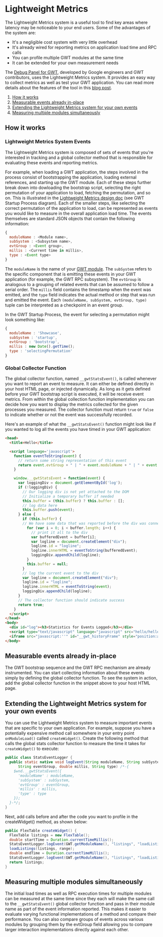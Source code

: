 Lightweight Metrics
===

The Lightweight Metrics system is a useful tool to find key areas where latency may be noticeable to your end users. Some of the advantages of the system are:

*   It's a negligible cost system with very little overhead
*   It's already wired for reporting metrics on application load time and RPC calls
*   You can profile multiple GWT modules at the same time
*   It can be extended for your own measurement needs

The [Debug Panel for GWT](http://code.google.com/p/gwt-debug-panel/), developed by Google engineers and GWT contributors, uses the Lightweight Metrics system.  It provides an easy way to collect metrics as well as test your GWT application. You can read more details about the features of the tool in this [blog post](http://googlewebtoolkit.blogspot.com/2009/07/introducing-debug-panel-for-gwt.html).

1.  [How it works](#how)
2.  [Measurable events already in-place](#already)
3.  [Extending the Lightweight Metrics system for your own events](#extending)
4.  [Measuring multiple modules simultaneously](#multiple)

## How it works<a id="how"></a>

### Lightweight Metrics System Events

The Lightweight Metrics system is composed of sets of events that you're interested in tracking and a global collector method that is responsible for evaluating these events and reporting metrics.

For example, when loading a GWT application, the steps involved in the process consist of bootstrapping the application, loading external references, and starting up the GWT module. Each of these steps further break down into dowloading the bootstrap script, selecting the right permutation of your application to load, fetching the permutation, and so on. This is illustrated in the [Lightweight Metrics design doc](http://code.google.com/p/google-web-toolkit/wiki/LightweightMetricsDesign) (see GWT Startup Process diagram). Each of the smaller steps, like selecting the correct permutation of the application to load, can be represented as events you would like to measure in the overall application load time. The events themselves are standard JSON objects that contain the following information:

```javascript
{ 
  moduleName : <Module name>,
  subSystem : <Subsystem name>,
  evtGroup : <Event group>,
  millis : <Current time in millis>,
  type : <Event type>
}
```

The `moduleName` is the name of your [GWT module](DevGuideOrganizingProjects.html#DevGuideModules). The `subSystem` refers to the specific component that is emitting these events in your GWT application (for example, the GWT RPC subsystem). The `evtGroup` is analogous to a grouping of related events that can be assumed to follow a serial order. The `millis` field contains the timestamp when the event was emitted, and the `type` field indicates the actual method or step that was run and emitted the event. Each `(moduleName, subSystem, evtGroup, type)` tuple can be interpreted as a checkpoint in an event group.

In the GWT Startup Process, the event for selecting a permutation might look something like:

```javascript
{ 
  moduleName : 'Showcase',
  subSystem : 'startup',
  evtGroup : 'bootstrap',
  millis : new Date().getTime();
  type : 'selectingPermutation'
}
```

### Global Collector Function

The global collector function, named `__gwtStatsEvent()`, is called whenever you want to report an event to measure. It can either be defined directly in your host HTML page, or injected dynamically. As long as it gets defined before your GWT bootstrap script is executed, it will be receive event metrics. From within the global collection function implementation you can decide how you want to display the metrics collected for the given processes you measured. The collector function must return `true` or `false` to indicate whether or not the event was successfully recorded.

Here's an example of what the `__gwtStatsEvent()` function might look like if you wanted to log all the events you have timed in your GWT application:

```html
<head>
  <title>Hello</title>

  <script language='javascript'>
    function eventToString(event) {
      // return some string representation of this event
      return event.evtGroup + " | " + event.moduleName + " | " + event.subSystem + " | " + event.type + " | " + event.millis;
    }

    window.__gwtStatsEvent = function(event) {
      var loggingDiv = document.getElementById('log');
      if (!loggingDiv) {
        // Our logging div is not yet attached to the DOM
        // Initialize a temporary buffer if needed
        this.buffer = (this.buffer) ? this.buffer : [];
        // log data here
        this.buffer.push(event);
      } else {
        if (this.buffer) {
        // We have some data that was reported before the div was connected
          for (var i = 0; i < buffer.length; i++) {
            // print it all to the div
            var bufferedEvent = buffer[i];
            var logline = document.createElement("div");
            logline.id = "logline";
            logline.innerHTML = eventToString(bufferedEvent);
            loggingDiv.appendChild(logline);
          }
          this.buffer = null;
        }
        // log the current event to the div
        var logline = document.createElement("div");
        logline.id = "logline";
        logline.innerHTML = eventToString(event);
        loggingDiv.appendChild(logline);
      }
      // The collector function should indicate success
      return true;
    }
  </script>
</head>
<body>
  <div id="log"><h3>Statistics for Events Logged</h3></div>
  <script type="text/javascript" language="javascript" src="hello/hello.nocache.js"></script>
  <iframe src="javascript:''" id="__gwt_historyFrame" style="position:absolute;width:0;height:0;border:0"></iframe>
</body>
```

## Measurable events already in-place<a id="already"></a>

The GWT bootstrap sequence and the GWT RPC mechanism are already instrumented. You can start collecting information about these events simply by defining the global collector function. To see the system in action, add the global collector function in the snippet above to your host HTML page.

## Extending the Lightweight Metrics system for your own events<a id="extending"></a>

You can use the Lightweight Metrics system to measure important events that are specific to your own application. For example, suppose you have a potentially expensive method call somewhere in your entry point `onModuleLoad()` called `createWidget()`. Create the following method that calls the global stats collector function to measure the time it takes for `createWidget()` to execute:

```java
public class StatsEventLogger {
  public static native void logEvent(String moduleName, String subSystem,
      String eventGroup, double millis, String type) /*-{
    $wnd.__gwtStatsEvent({
      'moduleName' : moduleName,
      'subSystem' : subSystem,
      'evtGroup' : eventGroup,
      'millis' : millis,
      'type' : type
    });
  }-*/;
}
```

Next, add calls before and after the code you want to profile in the createWidget() method, as shown below:

```java
public FlexTable createWidget() {
  FlexTable listings = new FlexTable();
  double startTime = Duration.currentTimeMillis();
  StatsEventLogger.logEvent(GWT.getModuleName(), "listings", "loadListings", startTime, "begin");
  loadListings(listings, range);
  double endTime = Duration.currentTimeMillis();
  StatsEventLogger.logEvent(GWT.getModuleName(), "listings", "loadListings", endTime, "end");
  return listings;
}
```

## Measuring multiple modules simultaneously<a id="multiple"></a>

The initial load times as well as RPC execution times for multiple modules can be measured at the same time since they each will make the same call to the `__gwtStatsEvent()` global collector function and pass in their module name as part of the event information reported. This makes it easier to evaluate varying functional implementations of a method and compare their performance. You can also compare groups of events across various modules by grouping them by the evtGroup field allowing you to compare larger interaction implementations directly against each other.
